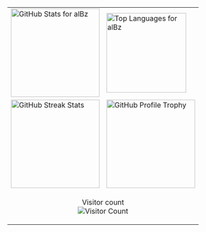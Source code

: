 <table>
  <tr>
    <td>
      <a href="https://github.com/albertobarrago">
        <img height="200" src="https://my-stats-43gk.vercel.app/api?username=albertobarrago&show_icons=true&theme=radical&hide=contribs,issues&rank_icon=github&include_all_commits=true&card_width=200" alt="GitHub Stats for alBz" />
      </a>
    </td>
    <td>
      <a href="https://github.com/albertobarrago">
        <img height="180" src="https://my-stats-43gk.vercel.app/api/top-langs/?username=albertobarrago&hide=html,scss,css&langs_count=8&layout=compact&theme=radical&card_width=300" alt="Top Languages for alBz" />
      </a>
    </td>
  </tr>
  <tr>
    <td>
      <img height="200" src="https://github-readme-streak-stats-git-main-davids-projects-ad77adcc.vercel.app/?user=albertobarrago&theme=radical" alt="GitHub Streak Stats" />
    </td>
    <td>
      <img height="200" src="https://github-profile-trophy.vercel.app/?username=albertobarrago&theme=radical&no-frame=true&title=Stars,Followers,Commits&column=-1" alt="GitHub Profile Trophy" />
    </td>
  </tr>
  <tr>
    <td colspan="2" align="center">
      <p>
        Visitor count<br>
        <img src="https://profile-counter.glitch.me/_albertobarrago/count.svg" alt="Visitor Count" />
      </p>
    </td>
  </tr>
</table>
